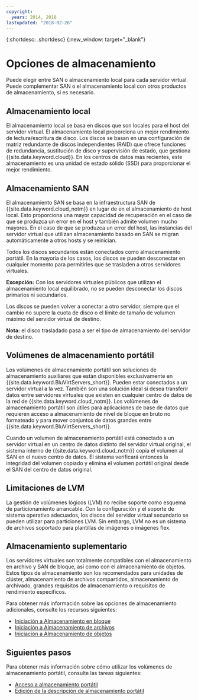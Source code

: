 ```yaml
---
copyright:
  years: 2014, 2018
lastupdated: "2018-02-26"
---
```


{:shortdesc: .shortdesc}
{:new_window: target="_blank"}

# Opciones de almacenamiento

Puede elegir entre SAN o almacenamiento local para cada servidor virtual. Puede complementar SAN o el almacenamiento local con otros productos de almacenamiento, si es necesario. 

## Almacenamiento local

El almacenamiento local se basa en discos que son locales para el host del servidor virtual. El almacenamiento local proporciona un mejor rendimiento de lectura/escritura de disco. Los discos se basan en una configuración de matriz redundante de discos independientes (RAID) que ofrece funciones de redundancia, sustitución de disco y supervisión de estado, que gestiona {{site.data.keyword.cloud}}. En los centros de datos más recientes, este almacenamiento es una unidad de estado sólido (SSD) para proporcionar el mejor rendimiento. 

## Almacenamiento SAN
 
El almacenamiento SAN se basa en la infraestructura SAN de {{site.data.keyword.cloud_notm}} en lugar de en el almacenamiento de host local. Esto proporciona una mayor capacidad de recuperación en el caso de que se produzca un error en el host y también admite volumen mucho mayores. En el caso de que se produzca un error del host, las instancias del servidor virtual que utilizan almacenamiento basado en SAN se migran automáticamente a otros hosts y se reinician. 

Todos los discos secundarios están conectados como almacenamiento portátil. En la mayoría de los casos, los discos se pueden desconectar en cualquier momento para permitirles que se trasladen a otros servidores virtuales. 

**Excepción:** Con los servidores virtuales públicos que utilizan el almacenamiento local equilibrado, no se pueden desconectar los discos primarios ni secundarios.

Los discos se pueden volver a conectar a otro servidor, siempre que el cambio no supere la cuota de disco o el límite de tamaño de volumen máximo del servidor virtual de destino.

**Nota:** el disco trasladado pasa a ser el tipo de almacenamiento del servidor de destino.

## Volúmenes de almacenamiento portátil

Los volúmenes de almacenamiento portátil son soluciones de almacenamiento auxiliares que están disponibles exclusivamente en {{site.data.keyword.BluVirtServers_short}}. Pueden estar conectados a un servidor virtual a la vez. También son una solución ideal si desea transferir datos entre servidores virtuales que existen en cualquier centro de datos de la red de {{site.data.keyword.cloud_notm}}. Los volúmenes de almacenamiento portátil son útiles para aplicaciones de base de datos que requieren acceso a almacenamiento de nivel de bloque en bruto no formateado y para mover conjuntos de datos grandes entre {{site.data.keyword.BluVirtServers_short}}.

Cuando un volumen de almacenamiento portátil está conectado a un servidor virtual en un centro de datos distinto del servidor virtual original, el sistema interno de {{site.data.keyword.cloud_notm}} copia el volumen al SAN en el nuevo centro de datos. El sistema verificará entonces la integridad del volumen copiado y elimina el volumen portátil original desde el SAN del centro de datos original.

## Limitaciones de LVM

La gestión de volúmenes lógicos (LVM) no recibe soporte como esquema de particionamiento arrancable. Con la configuración y el soporte de sistema operativo adecuados, los discos del servidor virtual secundario se pueden utilizar para particiones LVM. Sin embargo, LVM no es un sistema de archivos soportado para plantillas de imágenes o imágenes flex.

## Almacenamiento suplementario

Los servidores virtuales son totalmente compatibles con el almacenamiento en archivo y SAN de bloque, así como con el almacenamiento de objetos. Estos tipos de almacenamiento son los recomendados para unidades de clúster, almacenamiento de archivos compartidos, almacenamiento de archivado, grandes requisitos de almacenamiento o requisitos de rendimiento específicos.

Para obtener más información sobre las opciones de almacenamiento adicionales, consulte los recursos siguientes:

* [Iniciación a Almacenamiento en bloque](/docs/infrastructure/BlockStorage/index.html)
* [Iniciación a Almacenamiento de archivos](/docs/infrastructure/FileStorage/index.html)
* [Iniciación a Almacenamiento de objetos](/docs/services/ObjectStorage/index.html)

## Siguientes pasos
Para obtener más información sobre cómo utilizar los volúmenes de almacenamiento portátil, consulte las tareas siguientes:
* [Acceso a almacenamiento portátil](../storage/access-portable-storage-screen.html)
* [Edición de la descripción de almacenamiento portátil](../storage/edit-description-portable-storage-volume-psv.html)


